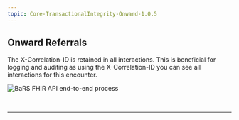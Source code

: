 ```yaml
---
topic: Core-TransactionalIntegrity-Onward-1.0.5
---
```


## Onward Referrals 

The X-Correlation-ID is retained in all interactions. This is beneficial for logging and auditing as using the X-Correlation-ID you can see all interactions for this encounter.

![BaRS FHIR API end-to-end process](https://raw.githubusercontent.com/NHSDigital/NHSDigital-FHIR-BookingAndReferrals/main/BaRS-images/images/TransactionIntegrity/Onward-Referral-1.0.0.svg)

<br>
<hr>